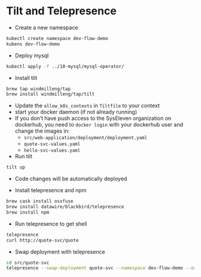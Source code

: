 # Tilt and Telepresence

* Create a new namespace

```sh
kubectl create namespace dev-flow-demo
kubens dev-flow-demo
```

* Deploy mysql

```sh
kubectl apply -f ../10-mysql/mysql-operator/
```

* Install tilt

```sh
brew tap windmilleng/tap
brew install windmilleng/tap/tilt
```

* Update the `allow_k8s_contexts` in `Tiltfile` to your context
* start your docker daemon (if not already running)
* If you don’t have push access to the SysEleven organization on dockerhub, you need to `docker login` with your dockerhub user and change the images ìn:
  * `src/web-application/deployment/deployment.yaml`
  * `quote-svc-values.yaml`
  * `hello-svc-values.yaml`
* Run tilt

```sh
tilt up
```

* Code changes will be automatically deployed

* Install telepresence and npm

```sh
brew cask install osxfuse
brew install datawire/blackbird/telepresence
brew install npm
```

* Run telepresence to get shell

```sh
telepresence
curl http://quote-svc/quote
```

* Swap deployment with telepresence

```sh
cd src/quote-svc
telepresence --swap-deployment quote-svc --namespace dev-flow-demo --expose 3000 --run npm run debug
```
